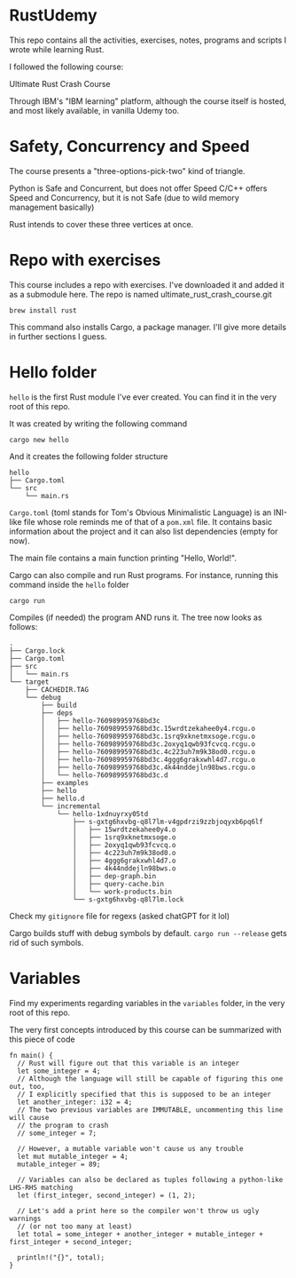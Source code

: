 # RustUdemy

This repo contains all the activities, exercises, notes, programs and scripts I wrote while learning Rust.

I followed the following course:

Ultimate Rust Crash Course

Through IBM's "IBM learning" platform, although the course itself is hosted, and most likely available, in vanilla Udemy too.

# Safety, Concurrency and Speed

The course presents a "three-options-pick-two" kind of triangle.

Python is Safe and Concurrent, but does not offer Speed
C/C++ offers Speed and Concurrency, but it is not Safe (due to wild memory management basically)

Rust intends to cover these three vertices at once.

# Repo with exercises

This course includes a repo with exercises. I've downloaded it and added it as a submodule here. The repo is named ultimate_rust_crash_course.git

`brew install rust`

This command also installs Cargo, a package manager. I'll give more details in further sections I guess.

# Hello folder

`hello` is the first Rust module I've ever created. You can find it in the very root of this repo.

It was created by writing the following command

`cargo new hello`

And it creates the following folder structure

```
hello
├── Cargo.toml
└── src
    └── main.rs
```

`Cargo.toml` (toml stands for Tom's Obvious Minimalistic Language) is an INI-like file whose role reminds me of that of a `pom.xml` file. It contains basic information about the project and it can also list dependencies (empty for now).

The main file contains a main function printing "Hello, World!".

Cargo can also compile and run Rust programs. For instance, running this command inside the `hello` folder

```
cargo run
```

Compiles (if needed) the program AND runs it. The tree now looks as follows:

```
.
├── Cargo.lock
├── Cargo.toml
├── src
│   └── main.rs
└── target
    ├── CACHEDIR.TAG
    └── debug
        ├── build
        ├── deps
        │   ├── hello-760989959768bd3c
        │   ├── hello-760989959768bd3c.15wrdtzekahee0y4.rcgu.o
        │   ├── hello-760989959768bd3c.1srq9xknetmxsoge.rcgu.o
        │   ├── hello-760989959768bd3c.2oxyq1qwb93fcvcq.rcgu.o
        │   ├── hello-760989959768bd3c.4c223uh7m9k38od0.rcgu.o
        │   ├── hello-760989959768bd3c.4ggg6grakxwhl4d7.rcgu.o
        │   ├── hello-760989959768bd3c.4k44nddejln98bws.rcgu.o
        │   └── hello-760989959768bd3c.d
        ├── examples
        ├── hello
        ├── hello.d
        └── incremental
            └── hello-1xdnuyrxy05td
                ├── s-gxtg6hxvbg-q8l7lm-v4gpdrzi9zzbjoqyxb6pq6lf
                │   ├── 15wrdtzekahee0y4.o
                │   ├── 1srq9xknetmxsoge.o
                │   ├── 2oxyq1qwb93fcvcq.o
                │   ├── 4c223uh7m9k38od0.o
                │   ├── 4ggg6grakxwhl4d7.o
                │   ├── 4k44nddejln98bws.o
                │   ├── dep-graph.bin
                │   ├── query-cache.bin
                │   └── work-products.bin
                └── s-gxtg6hxvbg-q8l7lm.lock
```

Check my `gitignore` file for regexs (asked chatGPT for it lol)

Cargo builds stuff with debug symbols by default. `cargo run --release` gets rid of such symbols.

# Variables

Find my experiments regarding variables in the `variables` folder, in the very root of this repo.

The very first concepts introduced by this course can be summarized with this piece of code

```
fn main() {
  // Rust will figure out that this variable is an integer
  let some_integer = 4;
  // Although the language will still be capable of figuring this one out, too,
  // I explicitly specified that this is supposed to be an integer
  let another_integer: i32 = 4;
  // The two previous variables are IMMUTABLE, uncommenting this line will cause
  // the program to crash
  // some_integer = 7;

  // However, a mutable variable won't cause us any trouble
  let mut mutable_integer = 4;
  mutable_integer = 89;

  // Variables can also be declared as tuples following a python-like LHS-RHS matching
  let (first_integer, second_integer) = (1, 2);

  // Let's add a print here so the compiler won't throw us ugly warnings
  // (or not too many at least)
  let total = some_integer + another_integer + mutable_integer + first_integer + second_integer;

  println!("{}", total);
}
```
